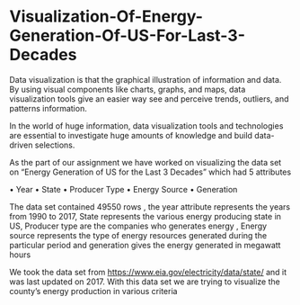 # Visualization-Of-Energy-Generation-Of-US-For-Last-3-Decades

Data visualization is that the graphical illustration of information and data. By using visual components like charts, graphs, and maps, data visualization tools give an easier way see and perceive trends, outliers, and patterns information.

In the world of huge information, data visualization tools and technologies are essential to investigate huge amounts of knowledge and build data-driven selections.

As the part of our assignment we have worked on visualizing the data set on “Energy Generation of US for the Last 3 Decades” which had 5 attributes 

•	Year
•	State
•	Producer Type
•	Energy Source 
•	Generation

The data set contained 49550 rows , the year attribute represents the years from 1990 to 2017, State represents the various energy producing state in US, Producer type are the companies who generates  energy , Energy source represents the type of energy resources generated during the particular period and generation gives the energy generated in megawatt hours

We took the data set from https://www.eia.gov/electricity/data/state/  and it was last updated on 2017. With this data set we are trying to visualize the county’s energy production in various criteria

